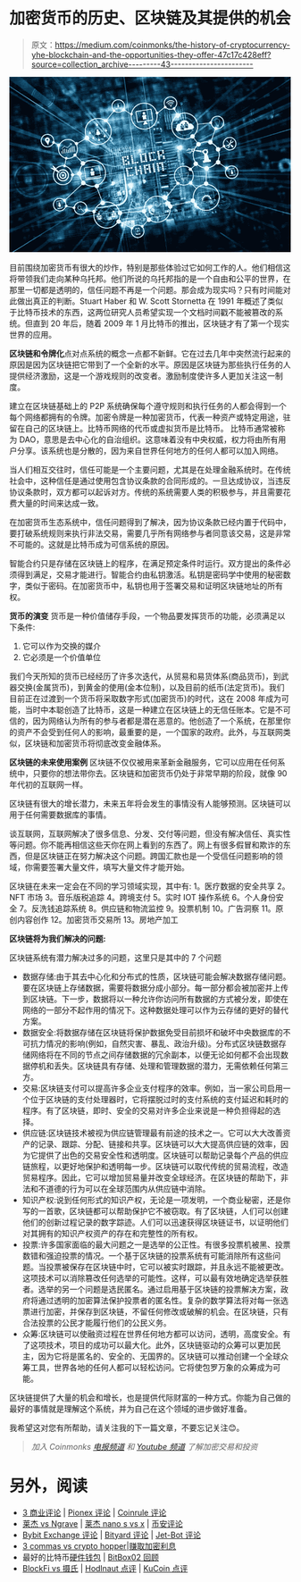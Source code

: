 # 加密货币的历史、区块链及其提供的机会

> 原文：<https://medium.com/coinmonks/the-history-of-cryptocurrency-yhe-blockchain-and-the-opportunities-they-offer-47c17c428eff?source=collection_archive---------43----------------------->

![](img/c3d92fca270b1f47f69f797df5d74840.png)

目前围绕加密货币有很大的炒作，特别是那些体验过它如何工作的人。他们相信这将带领我们走向某种乌托邦。他们所说的乌托邦指的是一个自由和公平的世界，在那里一切都是透明的，信任问题不再是一个问题。那会成为现实吗？只有时间能对此做出真正的判断。Stuart Haber 和 W. Scott Stornetta 在 1991 年概述了类似于比特币技术的东西，这两位研究人员希望实现一个文档时间戳不能被篡改的系统。但直到 20 年后，随着 2009 年 1 月比特币的推出，区块链才有了第一个现实世界的应用。

**区块链和令牌化**点对点系统的概念一点都不新鲜。它在过去几年中突然流行起来的原因是因为区块链把它带到了一个全新的水平。原因是区块链为那些执行任务的人提供经济激励，这是一个游戏规则的改变者。激励制度使许多人更加关注这一制度。

建立在区块链基础上的 P2P 系统确保每个遵守规则和执行任务的人都会得到一个每个网络都拥有的令牌。加密令牌是一种加密货币，代表一种资产或特定用途，驻留在自己的区块链上。比特币网络的代币或虚拟货币是比特币。
比特币通常被称为 DAO，意思是去中心化的自治组织。这意味着没有中央权威，权力将由所有用户分享。该系统也是分散的，因为来自世界任何地方的任何人都可以加入网络。

当人们相互交往时，信任可能是一个主要问题，尤其是在处理金融系统时。在传统社会中，这种信任是通过使用包含协议条款的合同形成的。一旦达成协议，当违反协议条款时，双方都可以起诉对方。传统的系统需要人类的积极参与，并且需要花费大量的时间来达成一致。

在加密货币生态系统中，信任问题得到了解决，因为协议条款已经内置于代码中，要打破系统规则来执行非法交易，需要几乎所有网络参与者同意该交易，这是非常不可能的。这就是比特币成为可信系统的原因。

智能合约只是存储在区块链上的程序，在满足预定条件时运行。双方提出的条件必须得到满足，交易才能进行。智能合约由私钥激活。私钥是密码学中使用的秘密数字，类似于密码。在加密货币中，私钥也用于签署交易和证明区块链地址的所有权。

**货币的演变**
货币是一种价值储存手段，一个物品要发挥货币的功能，必须满足以下条件:

1.  它可以作为交换的媒介
2.  它必须是一个价值单位

我们今天所知的货币已经经历了许多次迭代，从贸易和易货体系(商品货币)，到武器交换(金属货币)，到黄金的使用(金本位制)，以及目前的纸币(法定货币)。我们目前正在过渡到一个货币将采取数字形式(加密货币)的时代，这在 2008 年成为可能，当时中本聪创造了比特币，这是一种建立在区块链上的无信任账本。它是不可信的，因为网络认为所有的参与者都是潜在恶意的。他创造了一个系统，在那里你的资产不会受到任何人的影响，最重要的是，一个国家的政府。此外，与互联网类似，区块链和加密货币将彻底改变金融体系。

**区块链的未来使用案例**
区块链不仅仅被用来革新金融服务，它可以应用在任何系统中，只要你的想法带你去。区块链和加密货币仍处于非常早期的阶段，就像 90 年代初的互联网一样。

区块链有很大的增长潜力，未来五年将会发生的事情没有人能够预测。区块链可以用于任何需要数据库的事情。

谈互联网，互联网解决了很多信息、分发、交付等问题，但没有解决信任、真实性等问题。你不能再相信这些天你在网上看到的东西了。网上有很多假冒和欺诈的东西，但是区块链正在努力解决这个问题。跨国汇款也是一个受信任问题影响的领域，你需要签署大量文件，填写大量文件才能开始。

区块链在未来一定会在不同的学习领域实现，其中有:
1。医疗数据的安全共享
2。NFT 市场
3。音乐版税追踪
4。跨境支付
5。实时 IOT 操作系统
6。个人身份安全
7。反洗钱追踪系统
8。供应链和物流监控
9。投票机制
10。广告洞察
11。原创内容创作
12。加密货币交易所
13。房地产加工

**区块链将为我们解决的问题:**

区块链系统有潜力解决过多的问题，这里只是其中的 7 个问题

*   数据存储:由于其去中心化和分布式的性质，区块链可能会解决数据存储问题。要在区块链上存储数据，需要将数据分成小部分。每一部分都会被加密并上传到区块链。下一步，数据将以一种允许你访问所有数据的方式被分发，即使在网络的一部分不起作用的情况下。这种数据处理可以作为云存储的更好的替代方案。
*   数据安全:将数据存储在区块链将保护数据免受目前损坏和破坏中央数据库的不可抗力情况的影响(例如，自然灾害、暴乱、政治升级)。分布式区块链数据存储网络将在不同的节点之间存储数据的冗余副本，以便无论如何都不会出现数据停机和丢失。区块链具有存储、处理和管理数据的潜力，无需依赖任何第三方。
*   交易:区块链支付可以提高许多企业支付程序的效率。例如，当一家公司启用一个位于区块链的支付处理器时，它将摆脱过时的支付系统的支付延迟和耗时的程序。有了区块链，即时、安全的交易对许多企业来说是一种负担得起的选择。
*   供应链:区块链技术被视为供应链管理最有前途的技术之一。它可以大大改善资产的记录、跟踪、分配、链接和共享。区块链可以大大提高供应链的效率，因为它提供了出色的交易安全性和透明度。区块链可以帮助记录每个产品的供应链旅程，以更好地保护和透明每一步。区块链可以取代传统的贸易流程，改造贸易程序。因此，它可以增加贸易量并改变全球经济。在区块链的帮助下，非法和不道德的行为可以在全球范围内从供应链中消除。
*   知识产权:说到任何形式的知识产权，无论是一项发明，一个商业秘密，还是你写的一首歌，区块链都可以帮助保护它不被窃取。有了区块链，人们可以创建他们的创新过程记录的数字踪迹。人们可以迅速获得区块链证书，以证明他们对其拥有的知识产权资产的存在和完整性的所有权。
*   投票:许多国家面临的最大问题之一是选举的公正性。有很多投票机被黑、投票数错和强迫投票的情况。一个基于区块链的投票系统有可能消除所有这些问题。当投票被保存在区块链中时，它可以被实时跟踪，并且永远不能被更改。这项技术可以消除篡改任何选举的可能性。这样，可以最有效地确定选举获胜者。选举的另一个问题是选民匿名。通过启用基于区块链的投票解决方案，政府将通过透明的加密算法保护投票者的匿名性。复杂的数学算法将对每一张选票进行加密，并保存到区块链，不留任何修改或破解的机会。在区块链，只有合法投票的公民才能履行他们的公民义务。
*   众筹:区块链可以使融资过程在世界任何地方都可以访问，透明，高度安全。有了这项技术，项目的成功可以最大化。此外，区块链驱动的众筹可以更加民主，因为它将是匿名的、安全的、无国界的。区块链可以推动创建一个全球众筹工具，世界各地的任何人都可以轻松访问。它将使包罗万象的众筹成为可能。

区块链提供了大量的机会和增长，也是提供代际财富的一种方式。你能为自己做的最好的事情就是理解这个系统，并为自己在这个领域的进步做好准备。

我希望这对您有所帮助，请关注我的下一篇文章，不要忘记关注😊。

> *加入 Coinmonks* [*电报频道*](https://t.me/coincodecap) *和* [*Youtube 频道*](https://www.youtube.com/c/coinmonks/videos) *了解加密交易和投资*

# 另外，阅读

*   [3 商业评论](/coinmonks/3commas-review-an-excellent-crypto-trading-bot-2020-1313a58bec92) | [Pionex 评论](https://coincodecap.com/pionex-review-exchange-with-crypto-trading-bot) | [Coinrule 评论](/coinmonks/coinrule-review-2021-a-beginner-friendly-crypto-trading-bot-daf0504848ba)
*   [莱杰 vs Ngrave](/coinmonks/ledger-vs-ngrave-zero-7e40f0c1d694) | [莱杰 nano s vs x](/coinmonks/ledger-nano-s-vs-x-battery-hardware-price-storage-59a6663fe3b0) | [币安评论](/coinmonks/binance-review-ee10d3bf3b6e)
*   [Bybit Exchange 评论](/coinmonks/bybit-exchange-review-dbd570019b71) | [Bityard 评论](https://coincodecap.com/bityard-reivew) | [Jet-Bot 评论](https://coincodecap.com/jet-bot-review)
*   [3 commas vs crypto hopper](/coinmonks/3commas-vs-pionex-vs-cryptohopper-best-crypto-bot-6a98d2baa203)|[赚取加密利息](/coinmonks/earn-crypto-interest-b10b810fdda3)
*   最好的比特币[硬件钱包](/coinmonks/hardware-wallets-dfa1211730c6) | [BitBox02 回顾](/coinmonks/bitbox02-review-your-swiss-bitcoin-hardware-wallet-c36c88fff29)
*   [BlockFi vs 摄氏](/coinmonks/blockfi-vs-celsius-vs-hodlnaut-8a1cc8c26630) | [Hodlnaut 点评](/coinmonks/hodlnaut-review-best-way-to-hodl-is-to-earn-interest-on-your-bitcoin-6658a8c19edf) | [KuCoin 点评](https://coincodecap.com/kucoin-review)